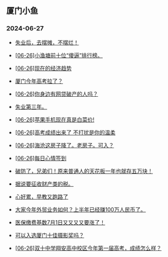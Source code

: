 ## 厦门小鱼 
### 2024-06-27

+ [失业后，去摆摊，不摆烂！](http://bbs.xmfish.com/read-htm-tid-18210331.html)

+ [[06-26]小渔塘前十位“傻逼”排行榜。](http://bbs.xmfish.com/read-htm-tid-18210255.html)

+ [[06-26]现在的经济趋势](http://bbs.xmfish.com/read-htm-tid-18210355.html)

+ [厦门今年高考拉了？](http://bbs.xmfish.com/read-htm-tid-18210366.html)

+ [[06-26]你身边有网贷破产的人吗？](http://bbs.xmfish.com/read-htm-tid-18210327.html)

+ [失业第三年。](http://bbs.xmfish.com/read-htm-tid-18210429.html)

+ [[06-26]苹果手机现在真是白菜价!](http://bbs.xmfish.com/read-htm-tid-18210422.html)

+ [[06-26]高考成绩出来了 不打扰是你的温柔](http://bbs.xmfish.com/read-htm-tid-18210292.html)

+ [[06-26]海沧这房子降了。老房子。可入？](http://bbs.xmfish.com/read-htm-tid-18210433.html)

+ [[06-26]每日心情签到](http://bbs.xmfish.com/read-htm-tid-18210235.html)

+ [破防了，兄弟们！原来普通人的天花板一年也就存五万块！](http://bbs.xmfish.com/read-htm-tid-18210430.html)

+ [据说要征收财产类的税。](http://bbs.xmfish.com/read-htm-tid-18210437.html)

+ [心好累，早教又跑路了](http://bbs.xmfish.com/read-htm-tid-18210518.html)

+ [大家今年外贸业务如何？上半年已经赚100万人民币了。](http://bbs.xmfish.com/read-htm-tid-18210536.html)

+ [医保缴费基数7月1日又又又又要涨了！](http://bbs.xmfish.com/read-htm-tid-18210643.html)

+ [可以入选厦门十佳摄影奖吗？](http://bbs.xmfish.com/read-htm-tid-18210497.html)

+ [[06-26]双十中学翔安高中校区今年第一届高考，成绩怎么样？](http://bbs.xmfish.com/read-htm-tid-18210524.html)

